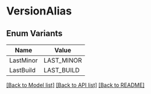 # VersionAlias

## Enum Variants

| Name | Value |
|---- | -----|
| LastMinor | LAST_MINOR |
| LastBuild | LAST_BUILD |


[[Back to Model list]](../README.md#documentation-for-models) [[Back to API list]](../README.md#documentation-for-api-endpoints) [[Back to README]](../README.md)



